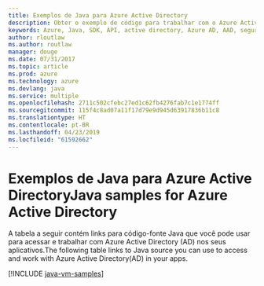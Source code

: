 ```yaml
---
title: Exemplos de Java para Azure Active Directory
description: Obter o exemplo de código para trabalhar com o Azure Active Directory a partir de seus aplicativos Java.
keywords: Azure, Java, SDK, API, active directory, Azure AD, AAD, segurança, login, autenticação, SSO, SAML
author: rloutlaw
ms.author: routlaw
manager: douge
ms.date: 07/31/2017
ms.topic: article
ms.prod: azure
ms.technology: azure
ms.devlang: java
ms.service: multiple
ms.openlocfilehash: 2711c502cfebc27ed1c62fb4276fab7c1e1774ff
ms.sourcegitcommit: 115f4c8ad07a11f17d79e9d945d63917836b11c8
ms.translationtype: HT
ms.contentlocale: pt-BR
ms.lasthandoff: 04/23/2019
ms.locfileid: "61592662"
---
```

# <a name="java-samples-for-azure-active-directory"></a><span data-ttu-id="820e9-104">Exemplos de Java para Azure Active Directory</span><span class="sxs-lookup"><span data-stu-id="820e9-104">Java samples for Azure Active Directory</span></span>

<span data-ttu-id="820e9-105">A tabela a seguir contém links para código-fonte Java que você pode usar para acessar e trabalhar com Azure Active Directory (AD) nos seus aplicativos.</span><span class="sxs-lookup"><span data-stu-id="820e9-105">The following table links to Java source you can use to access and work with Azure Active Directory(AD) in your apps.</span></span>

[!INCLUDE [java-vm-samples](includes/java-aad-samples.md)]